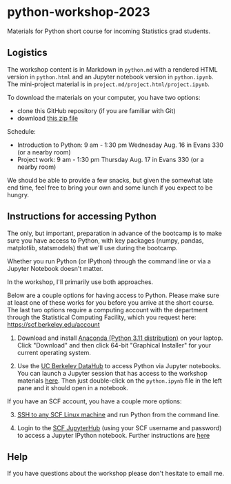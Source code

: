 # python-workshop-2023
Materials for Python short course for incoming Statistics grad students.

## Logistics

The workshop content is in Markdown in `python.md` with a rendered HTML version in `python.html` and an Jupyter notebook version in `python.ipynb`. The mini-project material is in `project.md/project.html/project.ipynb`.

To download the materials on your computer, you have two options:

 - clone this GitHub repository (if you are familiar with Git)
 - download [this zip file](https://github.com/berkeley-scf/python-workshop-2023/archive/gh-pages.zip)

Schedule:

 - Introduction to Python: 9 am - 1:30 pm Wednesday Aug. 16 in Evans 330 (or a nearby room)
 - Project work: 9 am - 1:30 pm Thursday Aug. 17 in Evans 330 (or a nearby room)

We should be able to provide a few snacks, but given the somewhat late end time, feel free to bring your own and some lunch if you expect to be hungry.

## Instructions for accessing Python

The only, but important, preparation in advance of the bootcamp is to make sure you have access to Python, with key packages (numpy, pandas, matplotlib, statsmodels) that we'll use during the bootcamp.

Whether you run Python (or IPython) through the command line or via a Jupyter Notebook doesn't matter.

In the workshop, I'll primarily use both approaches.

Below are a couple options for having access to Python. Please make sure at least one of these works for you before you arrive at the short course. The last two options require a computing account with the department through the Statistical Computing Facility, which you request here:
https://scf.berkeley.edu/account

  1. Download and install [Anaconda (Python 3.11 distribution)](https://www.anaconda.com/products/individual) on your laptop. Click "Download" and then click 64-bit "Graphical Installer" for your current operating system.

  2. Use the [UC Berkeley DataHub](https://datahub.berkeley.edu/hub/login?next=%2Fhub%2F) to access Python via Jupyter notebooks. You can launch a Jupyter session that has access to the workshop materials [here](https://datahub.berkeley.edu/hub/user-redirect/git-pull?repo=https%3A%2F%2Fgithub.com%2Fberkeley-scf%2Fpython-workshop-2023&urlpath=lab%2Ftree%2Fpython-workshop-2023%2F). Then just double-click on the `python.ipynb` file in the left pane and it should open in a notebook.
 
 
If you have an SCF account, you have a couple more options:

  3. [SSH to any SCF Linux machine](https://statistics.berkeley.edu/computing/ssh) and run Python from the command line. 

  4. Login to the [SCF JupyterHub](https://jupyter.stat.berkeley.edu)
 (using your SCF username and password) to access a Jupyter IPython notebook. Further instructions are [here](https://statistics.berkeley.edu/computing/jupyterhub)
 
 ## Help
 
 If you have questions about the workshop please don't hesitate to email me.
 
